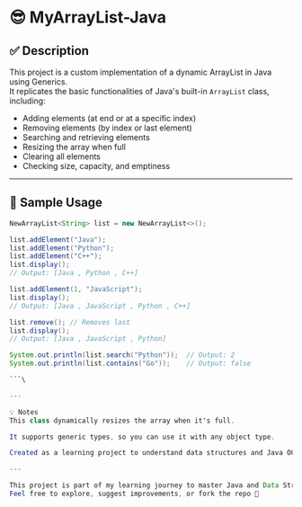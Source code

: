 # 😎 MyArrayList-Java

## ✅ Description

This project is a custom implementation of a dynamic ArrayList in Java using Generics.  
It replicates the basic functionalities of Java's built-in `ArrayList` class, including:

- Adding elements (at end or at a specific index)
- Removing elements (by index or last element)
- Searching and retrieving elements
- Resizing the array when full
- Clearing all elements
- Checking size, capacity, and emptiness

---

## 🧪 Sample Usage

```java
NewArrayList<String> list = new NewArrayList<>();

list.addElement("Java");
list.addElement("Python");
list.addElement("C++");
list.display();  
// Output: [Java , Python , C++]

list.addElement(1, "JavaScript");
list.display();  
// Output: [Java , JavaScript , Python , C++]

list.remove(); // Removes last
list.display();  
// Output: [Java , JavaScript , Python]

System.out.println(list.search("Python"));  // Output: 2
System.out.println(list.contains("Go"));    // Output: false

```\

---

💡 Notes
This class dynamically resizes the array when it's full.

It supports generic types, so you can use it with any object type.

Created as a learning project to understand data structures and Java OOP.

---

This project is part of my learning journey to master Java and Data Structures.
Feel free to explore, suggest improvements, or fork the repo 💛


